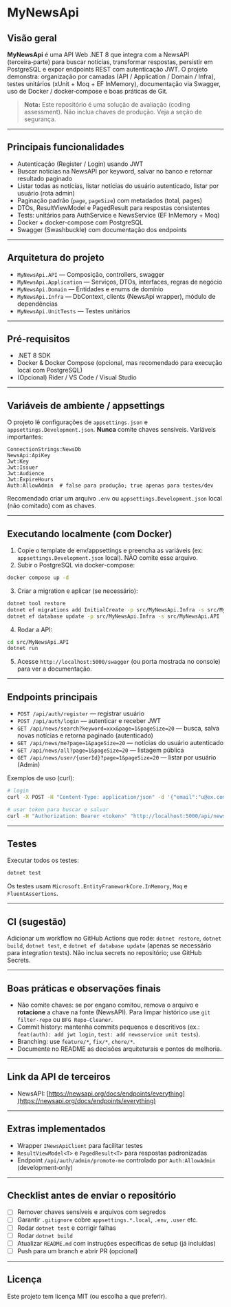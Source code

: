 ﻿# MyNewsApi

## Visão geral

**MyNewsApi** é uma API Web .NET 8 que integra com a NewsAPI (terceira‑parte) para buscar notícias, transformar respostas, persistir em PostgreSQL e expor endpoints REST com autenticação JWT. O projeto demonstra: organização por camadas (API / Application / Domain / Infra), testes unitários (xUnit + Moq + EF InMemory), documentação via Swagger, uso de Docker / docker‑compose e boas práticas de Git.

> **Nota:** Este repositório é uma solução de avaliação (coding assessment). Não inclua chaves de produção. Veja a seção de segurança.

---

## Principais funcionalidades

* Autenticação (Register / Login) usando JWT
* Buscar notícias na NewsAPI por keyword, salvar no banco e retornar resultado paginado
* Listar todas as notícias, listar notícias do usuário autenticado, listar por usuário (rota admin)
* Paginação padrão (`page`, `pageSize`) com metadados (total, pages)
* DTOs, ResultViewModel e PagedResult para respostas consistentes
* Tests: unitários para AuthService e NewsService (EF InMemory + Moq)
* Docker + docker-compose com PostgreSQL
* Swagger (Swashbuckle) com documentação dos endpoints

---

## Arquitetura do projeto

* `MyNewsApi.API` — Composição, controllers, swagger
* `MyNewsApi.Application` — Serviços, DTOs, interfaces, regras de negócio
* `MyNewsApi.Domain` — Entidades e enums de domínio
* `MyNewsApi.Infra` — DbContext, clients (NewsApi wrapper), módulo de dependências
* `MyNewsApi.UnitTests` — Testes unitários

---

## Pré‑requisitos

* .NET 8 SDK
* Docker & Docker Compose (opcional, mas recomendado para execução local com PostgreSQL)
* (Opcional) Rider / VS Code / Visual Studio

---

## Variáveis de ambiente / appsettings

O projeto lê configurações de `appsettings.json` e `appsettings.Development.json`. **Nunca** comite chaves sensíveis. Variáveis importantes:

```text
ConnectionStrings:NewsDb
NewsApi:ApiKey
Jwt:Key
Jwt:Issuer
Jwt:Audience
Jwt:ExpireHours
Auth:AllowAdmin  # false para produção; true apenas para testes/dev
```

Recomendado criar um arquivo `.env` ou `appsettings.Development.json` local (não comitado) com as chaves.

---

## Executando localmente (com Docker)

1. Copie o template de env/appsettings e preencha as variáveis (ex: `appsettings.Development.json` local). NÃO comite esse arquivo.
2. Subir o PostgreSQL via docker-compose:

```bash
docker compose up -d
```

3. Criar a migration e aplicar (se necessário):

```bash
dotnet tool restore
dotnet ef migrations add InitialCreate -p src/MyNewsApi.Infra -s src/MyNewsApi.API -o Migrations
dotnet ef database update -p src/MyNewsApi.Infra -s src/MyNewsApi.API
```

4. Rodar a API:

```bash
cd src/MyNewsApi.API
dotnet run
```

5. Acesse `http://localhost:5000/swagger` (ou porta mostrada no console) para ver a documentação.

---

## Endpoints principais

* `POST /api/auth/register` — registrar usuário
* `POST /api/auth/login` — autenticar e receber JWT
* `GET /api/news/search?keyword=xxx&page=1&pageSize=20` — busca, salva novas notícias e retorna paginado (autenticado)
* `GET /api/news/me?page=1&pageSize=20` — notícias do usuário autenticado
* `GET /api/news/all?page=1&pageSize=20` — listagem pública
* `GET /api/news/user/{userId}?page=1&pageSize=20` — listar por usuário (Admin)

Exemplos de uso (curl):

```bash
# login
curl -X POST -H "Content-Type: application/json" -d '{"email":"u@ex.com","password":"123456"}' http://localhost:5000/api/auth/login

# usar token para buscar e salvar
curl -H "Authorization: Bearer <token>" "http://localhost:5000/api/news/search?keyword=bitcoin&page=1&pageSize=10"
```

---

## Testes

Executar todos os testes:

```bash
dotnet test
```

Os testes usam `Microsoft.EntityFrameworkCore.InMemory`, `Moq` e `FluentAssertions`.

---

## CI (sugestão)

Adicionar um workflow no GitHub Actions que rode: `dotnet restore`, `dotnet build`, `dotnet test`, e `dotnet ef database update` (apenas se necessário para integration tests). Não inclua secrets no repositório; use GitHub Secrets.

---

## Boas práticas e observações finais

* Não comite chaves: se por engano comitou, remova o arquivo e **rotacione** a chave na fonte (NewsAPI). Para limpar histórico use `git filter-repo` ou `BFG Repo-Cleaner`.
* Commit history: mantenha commits pequenos e descritivos (ex.: `feat(auth): add jwt login`, `test: add newsservice unit tests`).
* Branching: use `feature/*`, `fix/*`, `chore/*`.
* Documente no README as decisões arquiteturais e pontos de melhoria.

---

## Link da API de terceiros

* NewsAPI: [https://newsapi.org/docs/endpoints/everything](https://newsapi.org/docs/endpoints/everything)

---

## Extras implementados

* Wrapper `INewsApiClient` para facilitar testes
* `ResultViewModel<T>` e `PagedResult<T>` para respostas padronizadas
* Endpoint `/api/auth/admin/promote-me` controlado por `Auth:AllowAdmin` (development‑only)

---

## Checklist antes de enviar o repositório

* [ ] Remover chaves sensíveis e arquivos com segredos
* [ ] Garantir `.gitignore` cobre `appsettings.*.local`, `.env`, `.user` etc.
* [ ] Rodar `dotnet test` e corrigir falhas
* [ ] Rodar `dotnet build`
* [ ] Atualizar `README.md` com instruções específicas de setup (já incluídas)
* [ ] Push para um branch e abrir PR (opcional)

---

## Licença

Este projeto tem licença MIT (ou escolha a que preferir).

